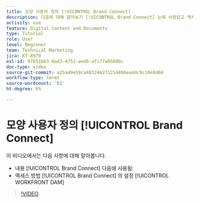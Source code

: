 ```yaml
---
title: 모양 사용자 정의 [!UICONTROL Brand Connect]
description: 다음에 대해 알아보기 [!UICONTROL Brand Connect] 는에 사용되고 액세스 방법은 입니다. [!UICONTROL Brand Connect] 의 설정 [!UICONTROL WORKFRONT DAM].
activity: use
feature: Digital Content and Documents
type: Tutorial
role: User
level: Beginner
team: Technical Marketing
jira: KT-8979
exl-id: 97b51b63-0ad3-4751-aed8-afc77a9560bc
doc-type: video
source-git-commit: a25a49e59ca483246271214886ea4dc9c10e8d66
workflow-type: tm+mt
source-wordcount: '51'
ht-degree: 0%

---
```


# 모양 사용자 정의 [!UICONTROL Brand Connect]

이 비디오에서는 다음 사항에 대해 알아봅니다.

* 내용 [!UICONTROL Brand Connect] 다음에 사용됨:
* 액세스 방법 [!UICONTROL Brand Connect] 의 설정 [!UICONTROL WORKFRONT DAM]

>[!VIDEO](https://video.tv.adobe.com/v/335241/?quality=12&learn=on)
